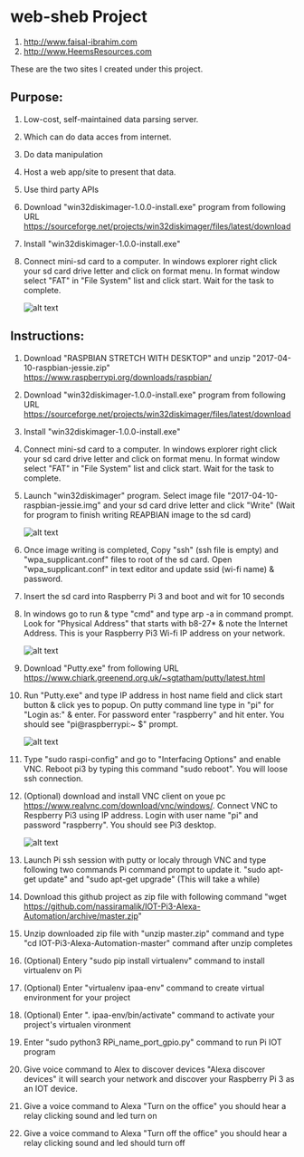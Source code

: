 # web-sheb Project

 1. http://www.faisal-ibrahim.com
 1. http://www.HeemsResources.com

These are the two sites I created under this project.

## Purpose:

1. Low-cost, self-maintained data parsing server.
2. Which can do data acces from internet.
3. Do data manipulation
4. Host a web app/site to present that data.
5. Use third party APIs

1. Download "win32diskimager-1.0.0-install.exe" program from following URL
  https://sourceforge.net/projects/win32diskimager/files/latest/download

1. Install "win32diskimager-1.0.0-install.exe"

1. Connect mini-sd card to a computer. In windows explorer right click your sd card drive letter and click on format menu.
  In format window select "FAT" in "File System" list and click start. Wait for the task to complete.
  
    ![alt text](https://raw.githubusercontent.com/nassiramalik/IOT-Pi3-Alexa-Automation/master/images/formatsdcard.jpg)

## Instructions:

1. Download "RASPBIAN STRETCH WITH DESKTOP" and unzip "2017-04-10-raspbian-jessie.zip"
  https://www.raspberrypi.org/downloads/raspbian/

1. Download "win32diskimager-1.0.0-install.exe" program from following URL
  https://sourceforge.net/projects/win32diskimager/files/latest/download

1. Install "win32diskimager-1.0.0-install.exe"

1. Connect mini-sd card to a computer. In windows explorer right click your sd card drive letter and click on format menu.
  In format window select "FAT" in "File System" list and click start. Wait for the task to complete.

1. Launch "win32diskimager" program. Select image file "2017-04-10-raspbian-jessie.img" and your sd card drive letter and click "Write"
  (Wait for program to finish writing REAPBIAN image to the sd card)
      
    ![alt text](https://raw.githubusercontent.com/nassiramalik/IOT-Pi3-Alexa-Automation/master/images/win32diskimager.jpg)

1. Once image writing is completed, Copy "ssh" (ssh file is empty) and "wpa_supplicant.conf" files to root of the sd card. Open "wpa_supplicant.conf" in text editor and update ssid (wi-fi name) & password.

1. Insert the sd card into Raspberry Pi 3 and boot and wit for 10 seconds

1. In windows go to run & type "cmd" and type arp -a in command prompt. Look for "Physical Address" that starts with b8-27\* & note the Internet Address. This is your Raspberry Pi3 Wi-fi IP address on your network.
  
    ![alt text](https://raw.githubusercontent.com/nassiramalik/IOT-Pi3-Alexa-Automation/master/images/pi3ipaddress.jpg)
  
1. Download "Putty.exe" from following URL https://www.chiark.greenend.org.uk/~sgtatham/putty/latest.html

1. Run "Putty.exe" and type IP address in host name field and click start button & click yes to popup. On putty command line type in "pi" for "Login as:" & enter. For password enter "raspberry" and   hit enter. You should see "pi@raspberrypi:~ $" prompt.

    ![alt text](https://raw.githubusercontent.com/nassiramalik/IOT-Pi3-Alexa-Automation/master/images/puttypi3prompt.png)

1. Type "sudo raspi-config" and go to "Interfacing Options" and enable VNC. Reboot pi3 by typing this command "sudo reboot". You will loose ssh connection.

1. (Optional) download and install VNC client on youe pc https://www.realvnc.com/download/vnc/windows/. Connect VNC to Respberry Pi3 using IP address. Login with user name "pi" and password "raspberry". You should see Pi3 desktop.

    ![alt text](https://raw.githubusercontent.com/nassiramalik/IOT-Pi3-Alexa-Automation/master/images/pi3vnc.png)
1. Launch Pi ssh session with putty or localy through VNC and type following two commands Pi command prompt to update it. "sudo apt-get update" and "sudo apt-get upgrade" (This will take a while)
1. Download this github project as zip file with following command
  "wget https://github.com/nassiramalik/IOT-Pi3-Alexa-Automation/archive/master.zip"
1. Unzip downloaded zip file with "unzip master.zip" command and type "cd IOT-Pi3-Alexa-Automation-master" command after unzip completes
1. (Optional) Entery "sudo pip install virtualenv" command to install virtualenv on Pi
1. (Optional) Enter "virtualenv ipaa-env" command to create virtual environment for your project
1. (Optional) Enter ". ipaa-env/bin/activate" command to activate your project's virtualen vironment
1. Enter "sudo python3 RPi_name_port_gpio.py" command to run Pi IOT program
1. Give voice command to Alex to discover devices "Alexa discover devices" it will search your network and discover your Raspberry Pi 3 as an IOT device.
1. Give a voice command to Alexa "Turn on the office" you should hear a relay clicking sound and led turn on
1. Give a voice command to Alexa "Turn off the office" you should hear a relay clicking sound and led should turn off
